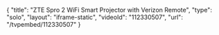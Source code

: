 {
    "title": "ZTE Spro 2 WiFi Smart Projector with Verizon   Remote",
    "type": "solo",
    "layout": "iframe-static",
    "videoId": "112330507",
    "url": "\/tvpembed\/112330507"
}